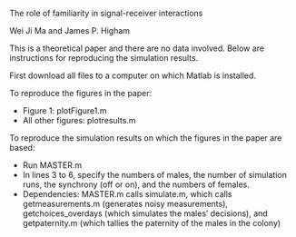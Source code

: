 The role of familiarity in signal-receiver interactions

Wei Ji Ma and James P. Higham

This is a theoretical paper and there are no data involved. Below are instructions for reproducing the simulation results.

First download all files to a computer on which Matlab is installed.

To reproduce the figures in the paper:
- Figure 1: plotFigure1.m
- All other figures: plotresults.m

To reproduce the simulation results on which the figures in the paper are based:
- Run MASTER.m
- In lines 3 to 6, specify the numbers of males, the number of simulation runs, the synchrony (off or on), and the numbers of females.
- Dependencies: MASTER.m calls simulate.m, which calls getmeasurements.m (generates noisy measurements), getchoices_overdays (which simulates the males’ decisions), and getpaternity.m (which tallies the paternity of the males in the colony)